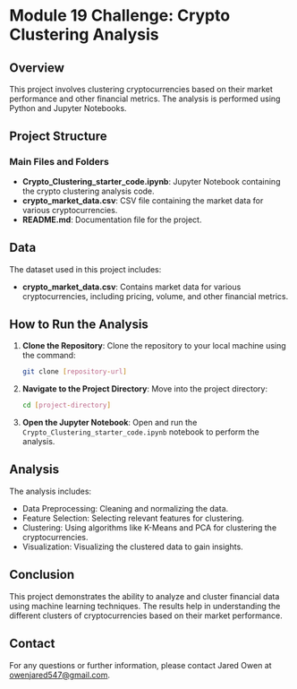# Module 19 Challenge: Crypto Clustering Analysis

## Overview

This project involves clustering cryptocurrencies based on their market performance and other financial metrics. The analysis is performed using Python and Jupyter Notebooks.

## Project Structure

### Main Files and Folders

- **Crypto_Clustering_starter_code.ipynb**: Jupyter Notebook containing the crypto clustering analysis code.
- **crypto_market_data.csv**: CSV file containing the market data for various cryptocurrencies.
- **README.md**: Documentation file for the project.

## Data

The dataset used in this project includes:
- **crypto_market_data.csv**: Contains market data for various cryptocurrencies, including pricing, volume, and other financial metrics.

## How to Run the Analysis

1. **Clone the Repository**: Clone the repository to your local machine using the command:
   ```sh
   git clone [repository-url]
   ```

2. **Navigate to the Project Directory**: Move into the project directory:
   ```sh
   cd [project-directory]
   ```

3. **Open the Jupyter Notebook**: Open and run the `Crypto_Clustering_starter_code.ipynb` notebook to perform the analysis.

## Analysis

The analysis includes:
- Data Preprocessing: Cleaning and normalizing the data.
- Feature Selection: Selecting relevant features for clustering.
- Clustering: Using algorithms like K-Means and PCA for clustering the cryptocurrencies.
- Visualization: Visualizing the clustered data to gain insights.

## Conclusion

This project demonstrates the ability to analyze and cluster financial data using machine learning techniques. The results help in understanding the different clusters of cryptocurrencies based on their market performance.

## Contact

For any questions or further information, please contact Jared Owen at owenjared547@gmail.com.
